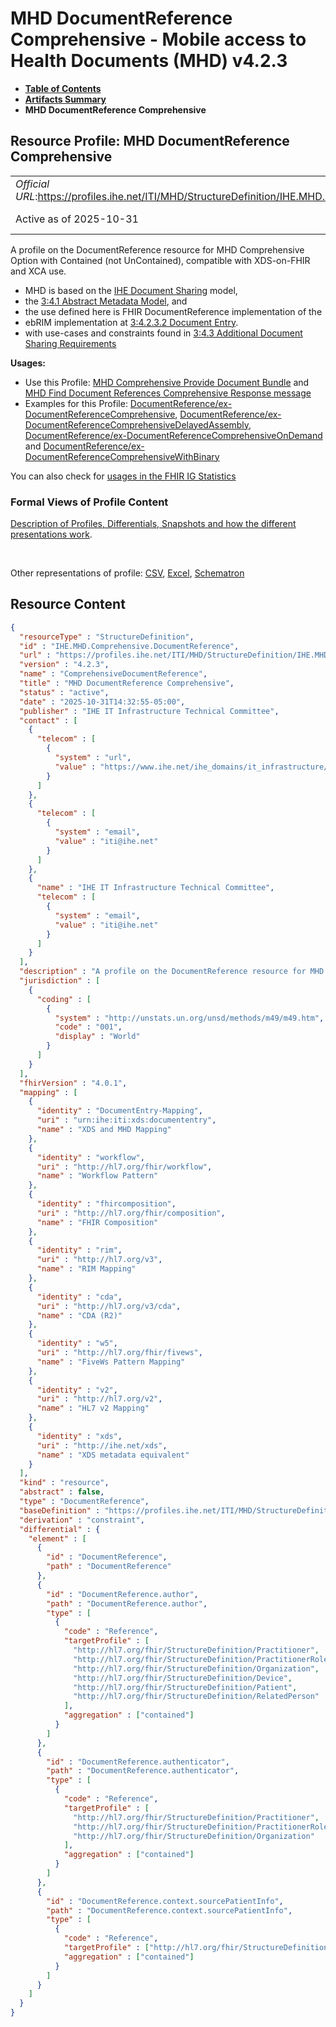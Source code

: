 # MHD DocumentReference Comprehensive - Mobile access to Health Documents (MHD) v4.2.3

* [**Table of Contents**](toc.md)
* [**Artifacts Summary**](artifacts.md)
* **MHD DocumentReference Comprehensive**

## Resource Profile: MHD DocumentReference Comprehensive 

| | |
| :--- | :--- |
| *Official URL*:https://profiles.ihe.net/ITI/MHD/StructureDefinition/IHE.MHD.Comprehensive.DocumentReference | *Version*:4.2.3 |
| Active as of 2025-10-31 | *Computable Name*:ComprehensiveDocumentReference |

 
A profile on the DocumentReference resource for MHD Comprehensive Option with Contained (not UnContained), compatible with XDS-on-FHIR and XCA use. 
* MHD is based on the [IHE Document Sharing](https://profiles.ihe.net/ITI/HIE-Whitepaper/index.html) model,
* the [3:4.1 Abstract Metadata Model](https://profiles.ihe.net/ITI/TF/Volume3/ch-4.1.html#4.1), and
* the use defined here is FHIR DocumentReference implementation of the
* ebRIM implementation at [3:4.2.3.2 Document Entry](https://profiles.ihe.net/ITI/TF/Volume3/ch-4.2.html#4.2.3.2).
* with use-cases and constraints found in [3:4.3 Additional Document Sharing Requirements](https://profiles.ihe.net/ITI/TF/Volume3/ch-4.3.html#4.3)
 

**Usages:**

* Use this Profile: [MHD Comprehensive Provide Document Bundle](StructureDefinition-IHE.MHD.Comprehensive.ProvideBundle.md) and [MHD Find Document References Comprehensive Response message](StructureDefinition-IHE.MHD.FindDocumentReferencesComprehensiveResponseMessage.md)
* Examples for this Profile: [DocumentReference/ex-DocumentReferenceComprehensive](DocumentReference-ex-DocumentReferenceComprehensive.md), [DocumentReference/ex-DocumentReferenceComprehensiveDelayedAssembly](DocumentReference-ex-DocumentReferenceComprehensiveDelayedAssembly.md), [DocumentReference/ex-DocumentReferenceComprehensiveOnDemand](DocumentReference-ex-DocumentReferenceComprehensiveOnDemand.md) and [DocumentReference/ex-DocumentReferenceComprehensiveWithBinary](DocumentReference-ex-DocumentReferenceComprehensiveWithBinary.md)

You can also check for [usages in the FHIR IG Statistics](https://packages2.fhir.org/xig/ihe.iti.mhd|current/StructureDefinition/IHE.MHD.Comprehensive.DocumentReference)

### Formal Views of Profile Content

 [Description of Profiles, Differentials, Snapshots and how the different presentations work](http://build.fhir.org/ig/FHIR/ig-guidance/readingIgs.html#structure-definitions). 

 

Other representations of profile: [CSV](StructureDefinition-IHE.MHD.Comprehensive.DocumentReference.csv), [Excel](StructureDefinition-IHE.MHD.Comprehensive.DocumentReference.xlsx), [Schematron](StructureDefinition-IHE.MHD.Comprehensive.DocumentReference.sch) 



## Resource Content

```json
{
  "resourceType" : "StructureDefinition",
  "id" : "IHE.MHD.Comprehensive.DocumentReference",
  "url" : "https://profiles.ihe.net/ITI/MHD/StructureDefinition/IHE.MHD.Comprehensive.DocumentReference",
  "version" : "4.2.3",
  "name" : "ComprehensiveDocumentReference",
  "title" : "MHD DocumentReference Comprehensive",
  "status" : "active",
  "date" : "2025-10-31T14:32:55-05:00",
  "publisher" : "IHE IT Infrastructure Technical Committee",
  "contact" : [
    {
      "telecom" : [
        {
          "system" : "url",
          "value" : "https://www.ihe.net/ihe_domains/it_infrastructure/"
        }
      ]
    },
    {
      "telecom" : [
        {
          "system" : "email",
          "value" : "iti@ihe.net"
        }
      ]
    },
    {
      "name" : "IHE IT Infrastructure Technical Committee",
      "telecom" : [
        {
          "system" : "email",
          "value" : "iti@ihe.net"
        }
      ]
    }
  ],
  "description" : "A profile on the DocumentReference resource for MHD Comprehensive Option with Contained (not UnContained), compatible with XDS-on-FHIR and XCA use.\r\n- MHD is based on the [IHE Document Sharing](https://profiles.ihe.net/ITI/HIE-Whitepaper/index.html) model, \r\n- the [3:4.1 Abstract Metadata Model](https://profiles.ihe.net/ITI/TF/Volume3/ch-4.1.html#4.1), and \r\n- the use defined here is FHIR DocumentReference implementation of the \r\n- ebRIM implementation at [3:4.2.3.2 Document Entry](https://profiles.ihe.net/ITI/TF/Volume3/ch-4.2.html#4.2.3.2).\r\n- with use-cases and constraints found in [3:4.3 Additional Document Sharing Requirements](https://profiles.ihe.net/ITI/TF/Volume3/ch-4.3.html#4.3)",
  "jurisdiction" : [
    {
      "coding" : [
        {
          "system" : "http://unstats.un.org/unsd/methods/m49/m49.htm",
          "code" : "001",
          "display" : "World"
        }
      ]
    }
  ],
  "fhirVersion" : "4.0.1",
  "mapping" : [
    {
      "identity" : "DocumentEntry-Mapping",
      "uri" : "urn:ihe:iti:xds:documententry",
      "name" : "XDS and MHD Mapping"
    },
    {
      "identity" : "workflow",
      "uri" : "http://hl7.org/fhir/workflow",
      "name" : "Workflow Pattern"
    },
    {
      "identity" : "fhircomposition",
      "uri" : "http://hl7.org/fhir/composition",
      "name" : "FHIR Composition"
    },
    {
      "identity" : "rim",
      "uri" : "http://hl7.org/v3",
      "name" : "RIM Mapping"
    },
    {
      "identity" : "cda",
      "uri" : "http://hl7.org/v3/cda",
      "name" : "CDA (R2)"
    },
    {
      "identity" : "w5",
      "uri" : "http://hl7.org/fhir/fivews",
      "name" : "FiveWs Pattern Mapping"
    },
    {
      "identity" : "v2",
      "uri" : "http://hl7.org/v2",
      "name" : "HL7 v2 Mapping"
    },
    {
      "identity" : "xds",
      "uri" : "http://ihe.net/xds",
      "name" : "XDS metadata equivalent"
    }
  ],
  "kind" : "resource",
  "abstract" : false,
  "type" : "DocumentReference",
  "baseDefinition" : "https://profiles.ihe.net/ITI/MHD/StructureDefinition/IHE.MHD.UnContained.Comprehensive.DocumentReference",
  "derivation" : "constraint",
  "differential" : {
    "element" : [
      {
        "id" : "DocumentReference",
        "path" : "DocumentReference"
      },
      {
        "id" : "DocumentReference.author",
        "path" : "DocumentReference.author",
        "type" : [
          {
            "code" : "Reference",
            "targetProfile" : [
              "http://hl7.org/fhir/StructureDefinition/Practitioner",
              "http://hl7.org/fhir/StructureDefinition/PractitionerRole",
              "http://hl7.org/fhir/StructureDefinition/Organization",
              "http://hl7.org/fhir/StructureDefinition/Device",
              "http://hl7.org/fhir/StructureDefinition/Patient",
              "http://hl7.org/fhir/StructureDefinition/RelatedPerson"
            ],
            "aggregation" : ["contained"]
          }
        ]
      },
      {
        "id" : "DocumentReference.authenticator",
        "path" : "DocumentReference.authenticator",
        "type" : [
          {
            "code" : "Reference",
            "targetProfile" : [
              "http://hl7.org/fhir/StructureDefinition/Practitioner",
              "http://hl7.org/fhir/StructureDefinition/PractitionerRole",
              "http://hl7.org/fhir/StructureDefinition/Organization"
            ],
            "aggregation" : ["contained"]
          }
        ]
      },
      {
        "id" : "DocumentReference.context.sourcePatientInfo",
        "path" : "DocumentReference.context.sourcePatientInfo",
        "type" : [
          {
            "code" : "Reference",
            "targetProfile" : ["http://hl7.org/fhir/StructureDefinition/Patient"],
            "aggregation" : ["contained"]
          }
        ]
      }
    ]
  }
}

```
